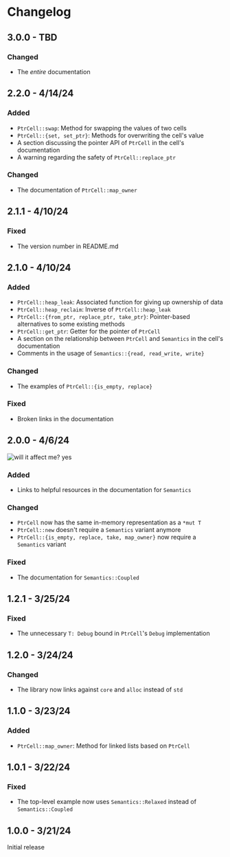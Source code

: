 # Changelog

## 3.0.0 - TBD

### Changed
- The _entire_ documentation

## 2.2.0 - 4/14/24

### Added
- `PtrCell::swap`: Method for swapping the values of two cells
- `PtrCell::{set, set_ptr}`: Methods for overwriting the cell's value
- A section discussing the pointer API of `PtrCell` in the cell's documentation
- A warning regarding the safety of `PtrCell::replace_ptr`

### Changed
- The documentation of `PtrCell::map_owner`

## 2.1.1 - 4/10/24

### Fixed
- The version number in README.md

## 2.1.0 - 4/10/24

### Added
- `PtrCell::heap_leak`: Associated function for giving up ownership of data
- `PtrCell::heap_reclaim`: Inverse of `PtrCell::heap_leak`
- `PtrCell::{from_ptr, replace_ptr, take_ptr}`: Pointer-based alternatives to some existing methods
- `PtrCell::get_ptr`: Getter for the pointer of `PtrCell`
- A section on the relationship between `PtrCell` and `Semantics` in the cell's documentation
- Comments in the usage of `Semantics::{read, read_write, write}`

### Changed
- The examples of `PtrCell::{is_empty, replace}`

### Fixed
- Broken links in the documentation

## 2.0.0 - 4/6/24

![will it affect me? yes][yes]

### Added
- Links to helpful resources in the documentation for `Semantics`

### Changed
- `PtrCell` now has the same in-memory representation as a `*mut T`
- `PtrCell::new` doesn't require a `Semantics` variant anymore
- `PtrCell::{is_empty, replace, take, map_owner}` now require a `Semantics` variant

### Fixed
- The documentation for `Semantics::Coupled`

## 1.2.1 - 3/25/24

### Fixed
- The unnecessary `T: Debug` bound in `PtrCell`'s `Debug` implementation

## 1.2.0 - 3/24/24

### Changed
- The library now links against `core` and `alloc` instead of `std`

## 1.1.0 - 3/23/24

### Added
- `PtrCell::map_owner`: Method for linked lists based on `PtrCell`

## 1.0.1 - 3/22/24

### Fixed
- The top-level example now uses `Semantics::Relaxed` instead of `Semantics::Coupled`

## 1.0.0 - 3/21/24

Initial release

[yes]: https://img.shields.io/badge/will%20it%20affect%20me%3F-yes-red.svg

